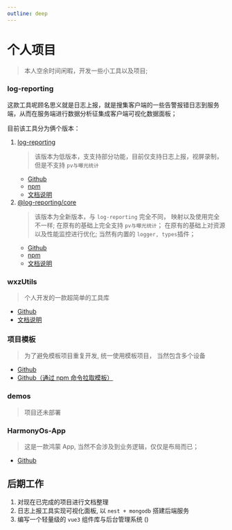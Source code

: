 ```yaml
---
outline: deep
---
```


# 个人项目

> 本人空余时间闲暇，开发一些小工具以及项目;

### log-reporting

这款工具呢顾名思义就是日志上报，就是搜集客户端的一些告警报错日志到服务端，从而在服务端进行数据分析征集成客户端可视化数据面板；

目前该工具分为俩个版本：

1. [log-reporting](https://github.com/wxz-tools/log-reporting-server)
   > 该版本为低版本，支支持部分功能，目前仅支持日志上报，视屏录制，但是不支持 `pv与曝光统计`
   - [Github](https://github.com/wangxiaoze-view/log-repeorting/tree/v1)
   - [npm](https://www.npmjs.com/package/log-reporting)
   - [文档说明](https://docs.wangxiaoze.wang/personal/log-reporting/v1.html)
2. [@log-reporting/core](https://github.com/wxz-tools/log-reporting-server)
   > 该版本为全新版本，与 `log-reporting` 完全不同， 映射以及使用完全不一样; 在原有的基础上完全支持 `pv与曝光统计`； 在原有的基础上对资源以及性能监控进行优化; 当然有内置的 `logger, types`插件；
   - [Github](https://github.com/wangxiaoze-view/log-repeorting/tree/main)
   - [npm](https://www.npmjs.com/package/@log-reporting/core)
   - [文档说明](https://docs.wangxiaoze.wang/personal/log-reporting/v2.html)

### wxzUtils

> 个人开发的一款超简单的工具库

- [Github](https://github.com/wangxiaoze-view/utilstools)
- [文档说明](https://docs-tools.wangzevw.com/)

### 项目模板 <Badge type="danger" text="不在进行开发更新" />

> 为了避免模板项目重复开发, 统一使用模板项目， 当然包含多个设备

- [Github](https://github.com/wangxiaoze-view/project-template)
- [Github（通过 npm 命令拉取模板）](https://github.com/wangxiaoze-view/temp-pro)

### demos <Badge type="danger" text="项目还未部署" />

> 项目还未部署

### HarmonyOs-App

> 这是一款鸿蒙 App, 当然不会涉及到业务逻辑，仅仅是布局而已；

- [Github](https://github.com/wangxiaoze-view/HarmonyOs-App)

## 后期工作

1. 对现在已完成的项目进行文档整理
2. 日志上报工具实现可视化面板, 以 `nest + mongodb` 搭建后端服务 <Badge type="tip" text="计划中" />
3. 编写一个轻量级的 `vue3` 组件库与后台管理系统 () <Badge type="tip" text="看个人时间" />
